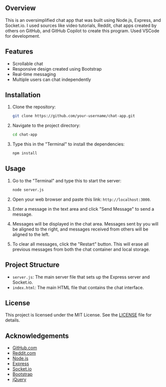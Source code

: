 ## Overview
This is an oversimplified chat app that was built using Node.js, Express, and Socket.io. I used sources like video tutorials, Reddit, chat apps created by others on GitHub, and GitHub Copilot to create this program.
Used VSCode for development.

## Features
- Scrollable chat
- Responsive design created using Bootstrap
- Real-time messaging
- Multiple users can chat independently

## Installation
1. Clone the repository:
    ```sh
    git clone https://github.com/your-username/chat-app.git
    ```

2. Navigate to the project directory:
    ```sh
    cd chat-app
    ```

3. Type this in the "Terminal" to install the dependencies:
    ```sh
    npm install
    ```

## Usage
1. Go to the "Terminal" and type this to start the server:
    ```sh
    node server.js
    ```

2. Open your web browser and paste this link: `http://localhost:3000`.

3. Enter a message in the text area and click "Send Message" to send a message.

4. Messages will be displayed in the chat area. Messages sent by you will be aligned to the right, and messages received from others will be aligned to the left.

5. To clear all messages, click the "Restart" button. This will erase all previous messages from both the chat container and local storage.

## Project Structure
- `server.js`: The main server file that sets up the Express server and Socket.io.
- `index.html`: The main HTML file that contains the chat interface.

## License
This project is licensed under the MIT License. See the [LICENSE](LICENSE) file for details.

## Acknowledgements
- [GitHub.com](https://github.com/)
- [Reddit.com](https://www.reddit.com/)
- [Node.js](https://nodejs.org/)
- [Express](https://expressjs.com/)
- [Socket.io](https://socket.io/)
- [Bootstrap](https://getbootstrap.com/)
- [jQuery](https://jquery.com/)

